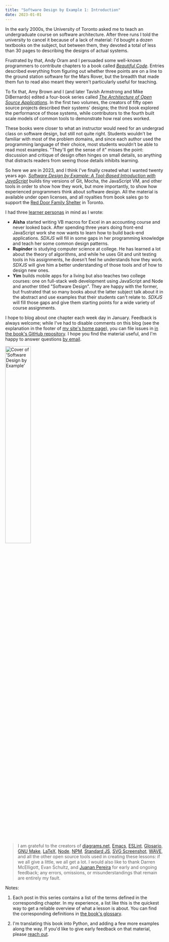```yaml
---
title: "Software Design by Example 1: Introduction"
date: 2023-01-01
---
```


In the early 2000s,
the University of Toronto asked me to teach an undergraduate course on software architecture.
After three runs I told the university to cancel it because of a lack of material:
I'd bought a dozen textbooks on the subject,
but between them,
they devoted a total of less than 30 pages to describing the designs of actual systems.

Frustrated by that,
Andy Oram and I persuaded some well-known programmers to contribute chapters
to a book called [*Beautiful Code*][bc].
Entries described everything from figuring out whether three points are on a line
to the ground station software for the Mars Rover,
but the breadth that made them fun to read
also meant they weren't particularly useful for teaching.

To fix that,
Amy Brown and I
(and later Tavish Armstrong and Mike DiBernardo)
edited a four-book series called [*The Architecture of Open Source Applications*][aosa].
In the first two volumes,
the creators of fifty open source projects described their systems' designs;
the third book explored the performance of those systems,
while contributors to the fourth built scale models of common tools
to demonstrate how real ones worked.

These books were closer to what an instructor would need for an undergrad class on software design,
but still not quite right.
Students wouldn't be familiar with most of the problem domains,
and since each author used the programming language of their choice,
most students wouldn't be able to read most examples.
"They'll get the sense of it" misses the point:
discussion and critique of design often hinges on small details,
so anything that distracts readers from seeing those details inhibits learning.

So here we are in 2023,
and I think I've finally created what I wanted twenty years ago.
[*Software Design by Example: A Tool-Based Introduction with JavaScript*][sdxjs]
builds tiny versions of Git, Mocha, the JavaScript VM, and other tools
in order to show how they work,
but more importantly,
to show how experienced programmers think about software design.
All the material is available under open licenses,
and all royalties from book sales go to support the [Red Door Family Shelter][red_door] in Toronto.

I had three [learner personas][t3_personas] in mind as I wrote:

-   **Aïsha** started writing VB macros for Excel in an accounting course and never looked back.
    After spending three years doing front-end JavaScript work
    she now wants to learn how to build back-end applications.
    *SDXJS* will fill in some gaps in her programming knowledge
    and teach her some common design patterns.
-   **Rupinder** is studying computer science at college.
    He has learned a lot about the theory of algorithms,
    and while he uses Git and unit testing tools in his assignments,
    he doesn't feel he understands how they work.
    *SDXJS* will give him a better understanding of those tools
    and of how to design new ones.
-   **Yim** builds mobile apps for a living
    but also teaches two college courses:
    one on full-stack web development using JavaScript and Node
    and another titled "Software Design".
    They are happy with the former,
    but frustrated that so many books about the latter subject talk about it in the abstract
    and use examples that their students can't relate to.
    *SDXJS* will fill those gaps
    and give them starting points for a wide variety of course assignments.

I hope to blog about one chapter each week day in January.
Feedback is always welcome;
while I've had to disable comments on this blog
(see the explanation in the footer of [my site's home page][third_bit]),
you can file issues in [in the book's GitHub repository][book_repo].
I hope you find the material useful,
and I'm happy to answer questions [by email][contact].

<img src="@root/sdxjs/sdxjs-cover.png" alt="Cover of 'Software Design by Example'" width="40%" class="centered">

> I am grateful to the creators of [diagrams.net][diagrams_net],
> [Emacs][emacs],
> [ESLint][eslint],
> [Glosario][glosario],
> [GNU Make][gnu_make],
> [LaTeX][latex],
> [Node][nodejs],
> [NPM][npm],
> [Standard JS][standard_js],
> [SVG Screenshot][svg_screenshot],
> [WAVE][webaim_wave],
> and all the other open source tools used in creating these lessons:
> if we all give a little,
> we all get a lot.
> I would also like to thank Darren McElligott, Evan Schultz, and [Juanan Pereira][pereira_juanan]
> for early and ongoing feedback;
> any errors, omissions, or misunderstandings that remain are entirely my fault.

Notes:

1.  Each post in this series contains a list of the terms defined in the corresponding chapter.
    In my experience, a list like this is the quickest way to get a reliable overview
    of what a lesson is about.
    You can find the corresponding definitions in [the book's glossary][sdxjs_glossary].

2.  I'm translating this book into Python, and adding a few more examples along the way.
    If you'd like to give early feedback on that material, please [reach out][contact].

[aosa]: https://aosabook.org/
[bc]: https://www.oreilly.com/library/view/beautiful-code/9780596510046/
[book_repo]: https://github.com/gvwilson/sdxjs/
[contact]: mailto:gvwilson@third-bit.com
[diagrams_net]: https://www.diagrams.net/
[emacs]: https://www.gnu.org/software/emacs/
[eslint]: https://eslint.org/
[glosario]: https://github.com/carpentries/glosario
[gnu_make]: https://www.gnu.org/software/make/
[ivy]: https://www.dmulholl.com/docs/ivy/dev/
[latex]: https://www.latex-project.org/
[nodejs]: https://nodejs.org/en/
[npm]: https://www.npmjs.com/
[pereira_juanan]: https://ikasten.io/
[red_door]: https://www.reddoorshelter.ca/
[sdxjs]: @root/sdxjs/
[sdxjs_glossary]: @root/sdxjs/glossary/
[standard_js]: https://standardjs.com/
[svg_screenshot]: https://chrome.google.com/webstore/detail/svg-screenshot/nfakpcpmhhilkdpphcjgnokknpbpdllg
[t3_personas]: https://teachtogether.tech/en/index.html#s:process-personas
[third_bit]: @root/
[webaim_wave]: https://wave.webaim.org/
